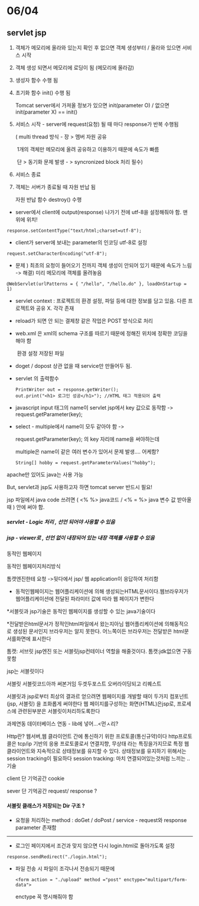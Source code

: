 # 06/04

## servlet jsp

1. 객체가 메모리에 올라와 있는지 확인 후 없으면 객체 생성부터 / 올라와 있으면 서비스 시작
2. 객체 생성 되면서 메모리에 로딩이 됨 (메모리에 올라감)

2. 생성자 함수 수행 됨

3. 초기화 함수 init() 수행 됨

   Tomcat server에서 가져올 정보가 있으면 init(parameter O) / 없으면 init(parameter X) == init()

4. 서비스 시작 - server에 request(요청) 될 때 마다 response가 반복 수행됨

   ( multi thread  방식 - 장 > 멤버 자원 공유

   ​											1개의 객체만 메모리에 올려 공유하고 이용하기 때문에 속도가 빠름

   ​									 단 > 동기화 문제 발생 - > syncronized block 처리 필수)

5. 서비스 종료

6. 객체는 서버가 종료될 때 자원 반납 됨

   자원 반납 함수 destroy() 수행



- server에서 client에 output(response) 나가기 전에 utf-8을 설정해줘야 함. 맨 위에 위치!

```
response.setContentType("text/html;charset=utf-8");
```

- client가 server에 보내는 parameter의 인코딩 utf-8로 설정

``` 
request.setCharacterEncoding("utf-8");
```

- 문제 ) 최초의 요청이 들어오기 전까지 객체 생성이 안되어 있기 때문에 속도가 느림 -> 해결) 미리 메모리에 객체를 올려놓음

``` 
@WebServlet(urlPatterns = { "/hello", "/hello.do" }, loadOnStartup = 1)
```



- servlet context : 프로젝트의 환경 설정, 파일 등에 대한 정보를 담고 있음. 다른 프로젝트와 공유 X. 각각 존재 

- reload가 되면 안 되는 결제창 같은 작업은 POST 방식으로 처리

- web.xml 은 xml의 schema 구조를 따르기 때문에 정해진 위치에 정확한 코딩을 해야 함

  ​					 환경 설정 저장된 파일

- doget / dopost 상관 없을 때 service만 만들어두 됨.

- servlet 의 출력함수

  ```
  PrintWriter out = response.getWriter();
  out.print("<h1> 로그인 성공</h1>"); //HTML 태그 적용되어 출력
  ```

  

- javascript input 태그의 name이 servlet jsp에서 key 값으로 동작함 -> request.getParameter(key);

- select - multiple에서 name이 모두 같아야 함 -> 

   request.getParameter(key); 의 key 자리에 name을 써야하는데

  multiple은 name이 같은 여러 변수가 있어서 문제 발생.... 어케함?

  ```
  String[] hobby = request.getParameterValues("hobby");
  ```

  





apache만 있어도 java는 사용 가능

But, servlet과 jsp도 사용하고자 하면 tomcat server 반드시 필요!

jsp 파일에서 java code 쓰려면 ( <% %> java코드 / <% =  %> java 변수 값 받아올때 ) 안에  써야 함.



##### servlet - Logic 처리 , 선언 되어야 사용할 수 있음

##### jsp - viewer로 , 선언 없이 내장되어 있는 내장 객체를 사용할 수 있음











동적인 웹페이지

동적인 웹페이지처리방식

톰캣엔진한테 요청 ->뒷다에서 jsp/ 웹 application이 응답하여 처리함

* 동적인웹페이지는 웹어플리케이션에 의해 생성되는HTML문서이다.웹브라우저가
웹어플리케이션에 전달된 파라미터 값에 따라 웹 페이지가 변한다

*서블릿과 jsp기술은 동적인 웹페이지를 생성할 수 있는 java기술이다

*전달받은html문서가 정적인html파일에서 왔는지아님 웹어플리케이션에 의해동적으로 생성된 문서인지
브라우저는 알지 못한다. 어느쪽이든 브라우저는 전달받은 html문서를화면에 표시한다

톰캣: 서브릿 jsp엔진 또는 서블릿jsp컨테이너 역할을 해줄것이다.
톰캣:jdk없으면 구동 못함

jsp는 서블릿이다

서블릿 
서블릿코드아까 써본거임
 두겟두포스트 오버라이딩되고
리퀘스트

서블릿과 jsp로부터 최상의 결과르 얻으려면 웹페이지를 개발할 때이 두가지 컴포넌트(jsp, 서블릿) 을 조화롭게 써야한다
웹 페이지를구성하는 화면(HTML)은jsp로,
프로세스에 관련된부분은 서블릿이처리하도록한다


과제연동 데이터베이스 연동 - lib에 넣어...<먼ㅅ리?



Http란?
웹서버,웹 클라이언트 간에 통신하기 위한 프로토콜(통신규약)이다
http프로토콜은 tcp/ip 기반의 응용 프로토콜로서 연결지향, 무상태 라는 특징을가지므로
특정 웹 클라이언트와 지속적으로 상태정보를 유지할 수 있다.
상태정보를 유지하기 위해서는session tracking이 필요하다
session tracking: 마치 연결되어있는것처럼 느끼는 ..기술



client 단 기억공간 cookie

sever 단 기억공간 request/ response ?





#### 서블릿 클래스가 저장되는 Dir 구조 ? 

- 요청을 처리하는 method : doGet / doPost / service - request와 response parameter 존재함







------------------------------

- 로그인 페이지에서 조건과 맞지 않으면 다시 login.html로 돌아가도록 설정

```
response.sendRedirect("./login.html");
```

- 파일 전송 시 파일이 조각나서 전송되기 때문에

  ``` 
  <form action = "./upload" method ="post" enctype="multipart/form-data"> 
  ```

  enctype 꼭 명시해줘야 함

